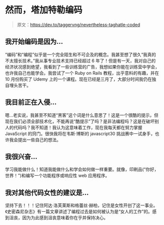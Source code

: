 # 然而，塔加特勒编码

> 原文：<https://dev.to/taggervng/nevertheless-taghatle-coded>

## 我开始编码是因为...

“编码”和“编程”似乎是一个完全陌生和不可企及的概念。我甚至想了很久“我真的不太擅长技术。”我从事专业技术支持已经超过 6 年了！但是有一天，我对自己的经济状况感到绝望，我看到了一些训练营的广告，我想如果你能在训练营中学会，也许我自己也能学会。我尝试了一个 Ruby on Rails 教程，出乎意料的有趣，并在 10 月份购买了 Udemy 上的一个课程。现在已经是三月了，大部分时间我仍在独自埋头苦干。

## 我目前正在入侵...

嗯...老实说，我甚至不知道“黑客”这个词是什么意思了！这是一个很酷的提示，但现在我们必须全部技术化，不能再说“酷提示”了吗？是非法编程吗？这是在破坏别人的代码吗？我不知道！我认为这意味着工作，现在我每天都在努力掌握 JavaScript 的窍门。很快我将在韦斯·博斯的 javascript30 挑战赛中一试身手，也许我会提出一些自己的想法。

## 我很兴奋...

学习我能做什么！知道我能做什么和学会如何做一样重要。就像，印刷品(“你好，世界！”)和编写一个功能程序或响应性 web 应用程序。

## 我对其他代码女性的建议是...

坚持下去！！！记住阿达·洛芙莱斯和格蕾丝·赫柏，记住是女性开创了这一事业。《史密森尼杂志》有一篇文章讲述了编程过去是如何被认为是“女人的工作”的。感到沮丧，因为为此感到沮丧意味着你在乎并保持决心。